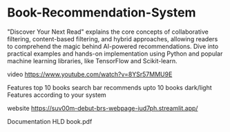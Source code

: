 # Book-Recommendation-System

"Discover Your Next Read" explains the core concepts of collaborative filtering, content-based filtering, and hybrid approaches, allowing readers to comprehend the magic behind AI-powered recommendations. Dive into practical examples and hands-on implementation using Python and popular machine learning libraries, like TensorFlow and Scikit-learn.

video
https://www.youtube.com/watch?v=8YSr57MMU9E

Features
top 10 books search bar recommends upto 10 books dark/light Features according to your system

website
https://suv00m-debut-brs-webpage-iud7ph.streamlit.app/

Documentation
HLD book.pdf
